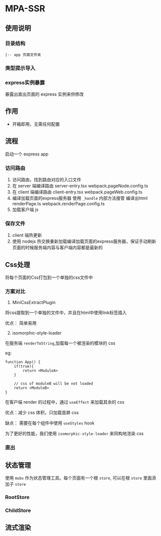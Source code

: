 # MPA-SSR

## 使用说明

### 目录结构

``` shell
|-- app 页面文件夹
```

### 类型提示导入

### express实例暴露

暴露出直出页面的 express 实例来供修改

## 作用

* 开箱即用，无需任何配置

## 流程

启动一个 express app

### 访问路由

1. 访问路由，找到路由对应的入口文件
2. 在 server 端编译路由  server-entry.tsx webpack.pageNode.config.ts
3. 在 client 端编译路由  client-entry.tsx webpack.pageWeb.config.ts
4. 编译加载页面的express服务器 使用 `_handle` 内部方法接管 编译出html renderPage.ts webpack.renderPage.config.ts
5. 加载客户端 js

### 保存文件

1. client 端热更新
2. 使用 nodejs 热交换重新加载编译加载页面的express服务器，保证手动刷新页面的时候服务端内容与客户端内容都是最新的

## Css处理

将每个页面的Css打包到一个单独的css文件中

### 方案对比

1. MiniCssExtractPlugin

将css提取到一个单独的文件中，并且在html中使用link标签插入

优点： 简单易用

2. isomorphic-style-loader

在服务端 `renderToString`,加载每一个被渲染的模块的 css

eg:

```tsx
function App() {
    if(true){
        return <ModuleA>
    }

    // css of moduleB will be not loaded
    return <ModuleB>
}
```

在客户端 render 的过程中，通过 `useEffect` 来加载其余的 css

优点：减少 css 体积，只加载首屏 css

缺点： 需要在每个组件中使用 `useStyles` hook

为了更好的性能，我们使用 `isomorphic-style-loader` 来同构地渲染 css

### 直出

## 状态管理

使用 `mobx` 作为状态管理工具。每个页面有一个根 `store`, 可以在根 `store` 里面添加子 `store`

### RootStore

### ChildStore

## 流式渲染
